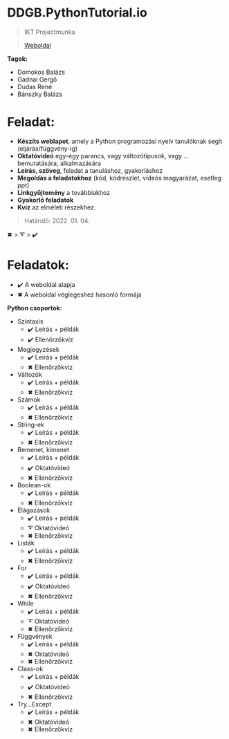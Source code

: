 # DDGB.PythonTutorial.io
> IKT Projectmunka

> [Weboldal](https://bbpezsgo.github.io/DDGB.PythonTutorial.io/)

**Tagok:**
- Domokos Balázs
- Gadnai Gergő
- Dudas René
- Bánszky Balázs

# Feladat:
- **Készíts weblapot**, amely a Python programozási nyelv tanulóknak segít (eljárás/függvény-ig)
- **Oktatóvideó** egy-egy parancs, vagy változótípusok, vagy ... bemutatására, alkalmazására
- **Leírás, szöveg**, feladat a tanuláshoz, gyakorláshoz
- **Megoldás a feladatokhoz** (kód, kódrészlet, videós magyarázat, esetleg ppt)
- **Linkgyűjtemény** a továbbiakhoz
- **Gyakorló feladatok**
- **Kvíz** az elméleti részekhez.

> Határidő: 2022. 01. 04.

✖ > ➰ > ✔️

# Feladatok:
- ✔️ A weboldal alapja
- ✖ A weboldal véglegeshez hasonló formája

**Python csoportok:**
- Szintaxis
  - ✔️ Leírás + példák
  - ✔️ Ellenőrzőkvíz
- Megjegyzések
  - ✔️ Leírás + példák
  - ✖ Ellenőrzőkvíz
- Változók
  - ✔️ Leírás + példák
  - ✖ Ellenőrzőkvíz
- Számok
  - ✔️ Leírás + példák
  - ✖ Ellenőrzőkvíz
- String-ek
  - ✔️ Leírás + példák
  - ✖ Ellenőrzőkvíz
- Bemenet, kimenet
  - ✔️ Leírás + példák
  - ✔️ Oktatóvideó
  - ✖ Ellenőrzőkvíz
- Boolean-ok
  - ✔️ Leírás + példák
  - ✖ Ellenőrzőkvíz
- Elágazások
  - ✔️ Leírás + példák
  - ➰ Oktatóvideó
  - ✖ Ellenőrzőkvíz
- Listák
  - ✔️ Leírás + példák
  - ✖ Ellenőrzőkvíz
- For
  - ✔️ Leírás + példák
  - ✔️ Oktatóvideó
  - ✖ Ellenőrzőkvíz
- While
  - ✔️ Leírás + példák
  - ➰ Oktatóvideó
  - ✖ Ellenőrzőkvíz
- Függvények
  - ✔️ Leírás + példák
  - ✖ Oktatóvideó
  - ✖ Ellenőrzőkvíz
- Class-ok
  - ✔️ Leírás + példák
  - ✔️ Oktatóvideó
  - ✖ Ellenőrzőkvíz
- Try...Except
  - ✔️ Leírás + példák
  - ✖ Oktatóvideó
  - ✖ Ellenőrzőkvíz
